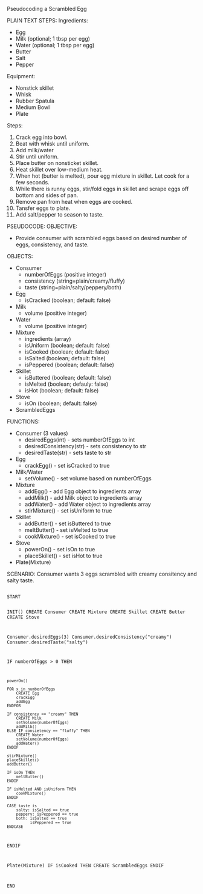 Pseudocoding a Scrambled Egg

PLAIN TEXT STEPS:
Ingredients:
- Egg
- Milk (optional; 1 tbsp per egg)
- Water (optional; 1 tbsp per egg)
- Butter
- Salt
- Pepper

Equipment:
- Nonstick skillet
- Whisk
- Rubber Spatula
- Medium Bowl
- Plate

Steps:
1. Crack egg into bowl.
2. Beat with whisk until uniform.
3. Add milk/water
4. Stir until uniform.
3. Place butter on nonsticket skillet.
4. Heat skillet over low-medium heat.
5. When hot (butter is melted), pour egg mixture in skillet. Let cook for a few seconds.
6. While there is runny eggs, stir/fold eggs in skillet and scrape eggs off bottom and sides of pan.
7. Remove pan from heat when eggs are cooked.
8. Tansfer eggs to plate.
9. Add salt/pepper to season to taste.

PSEUDOCODE:
OBJECTIVE:
* Provide consumer with scrambled eggs based on desired number of eggs, consistency, and taste.

OBJECTS:
* Consumer
    - numberOfEggs (positive integer)
    - consistency (string=plain/creamy/fluffy)
    - taste (string=plain/salty/peppery/both)
* Egg
    - isCracked (boolean; default: false)
* Milk
    - volume (positive integer)
* Water
    - volume (positive integer)
* Mixture
    - ingredients (array)
    - isUniform (boolean; default: false)
    - isCooked (boolean; default: false)
    - isSalted (boolean; default: false)
    - isPeppered (boolean; default: false)
* Skillet
    - isButtered (boolean; default: false)
    - isMelted (boolean; defauly: false)
    - isHot (boolean; default: false)
* Stove
    - isOn (boolean; default: false)
* ScrambledEggs


FUNCTIONS:
* Consumer (3 values)
    - desiredEggs(int) - sets numberOfEggs to int
    - desiredConsistency(str) - sets consistency to str
    - desiredTaste(str) - sets taste to str
* Egg 
    - crackEgg() - set isCracked to true
* Milk/Water
    - setVolume() - set volume based on numberOfEggs
* Mixture
    - addEgg() - add Egg object to ingredients array
    - addMilk() - add Milk object to ingredients array
    - addWater() - add Water object to ingredients array
    - stirMixture() - set isUniform to true
* Skillet
    - addButter() - set isButtered to true
    - meltButter() - set isMelted to true
    - cookMixture() - set isCooked to true
* Stove
    - powerOn() - set isOn to true
    - placeSkillet() - set isHot to true
* Plate(Mixture)


SCENARIO:
Consumer wants 3 eggs scrambled with creamy consitency and salty taste.

<code>
START

INIT()
    CREATE Consumer
    CREATE Mixture
    CREATE Skillet
    CREATE Butter
    CREATE Stove

Consumer.desiredEggs(3)
Consumer.desiredConsistency("creamy")
Consumer.desiredTaste("salty")

IF numberOfEggs > 0 THEN

    powerOn()

    FOR x in numberOfEggs
        CREATE Egg
        crackEgg
        addEgg
    ENDFOR

    IF consistency == "creamy" THEN
        CREATE Milk
        setVolume(numberOfEggs)
        addMilk()
    ELSE IF consietency == "fluffy" THEN
        CREATE Water
        setVolume(numberOfEggs)
        addWater()
    ENDIF

    stirMixture()
    placeSkillet()
    addButter()

    IF isOn THEN
        meltButter()
    ENDIF

    IF isMelted AND isUniform THEN
        cookMixture()
    ENDIF

    CASE taste is
        salty: isSalted == true
        peppery: isPeppered == true
        both: isSalted == true
              isPeppered == true
    ENDCASE

ENDIF

Plate(Mixture)
    IF isCooked THEN
        CREATE ScrambledEggs
    ENDIF

END
</code>